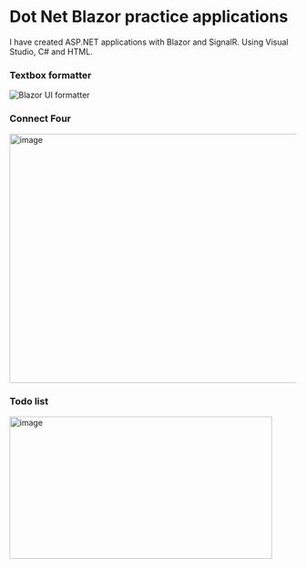 # Dot Net Blazor practice applications
I have created ASP.NET applications with Blazor and SignalR. Using Visual Studio, C# and HTML. 

### Textbox formatter
![Blazor UI formatter](https://github.com/user-attachments/assets/a033d451-49d4-4466-9847-c32e32a82319)

### Connect Four
<img width="577" height="438" alt="image" src="https://github.com/user-attachments/assets/f0b2a4b6-af4d-4d7c-a228-c3f431908baf" />

### Todo list
<img width="461" height="250" alt="image" src="https://github.com/user-attachments/assets/5eb29508-85b4-4bc1-8e4c-d1bb63853c95" />
